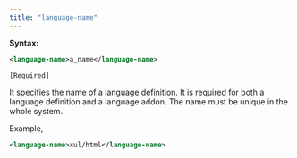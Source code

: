 ```yaml
---
title: "language-name"
---
```


**Syntax:**

```xml
<language-name>a_name</language-name>
```

`[Required]`

It specifies the name of a language definition. It is required for both
a language definition and a language addon. The name must be unique in
the whole system.

Example,

```xml
<language-name>xul/html</language-name>
```



